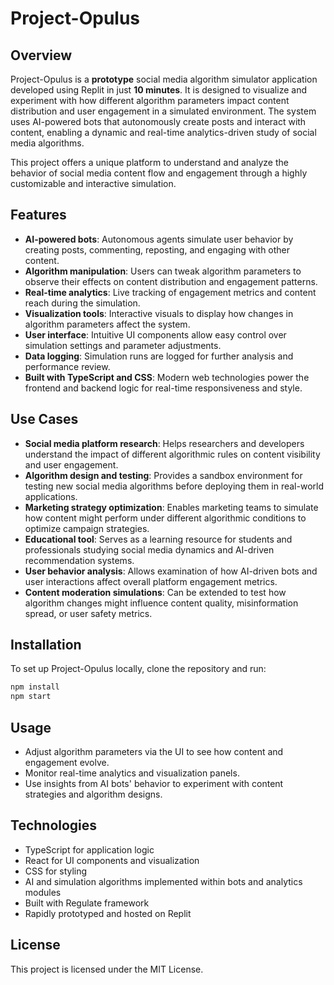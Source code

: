 # Project-Opulus

## Overview
Project-Opulus is a **prototype** social media algorithm simulator application developed using Replit in just **10 minutes**. It is designed to visualize and experiment with how different algorithm parameters impact content distribution and user engagement in a simulated environment. The system uses AI-powered bots that autonomously create posts and interact with content, enabling a dynamic and real-time analytics-driven study of social media algorithms.

This project offers a unique platform to understand and analyze the behavior of social media content flow and engagement through a highly customizable and interactive simulation.

## Features
- **AI-powered bots**: Autonomous agents simulate user behavior by creating posts, commenting, reposting, and engaging with other content.
- **Algorithm manipulation**: Users can tweak algorithm parameters to observe their effects on content distribution and engagement patterns.
- **Real-time analytics**: Live tracking of engagement metrics and content reach during the simulation.
- **Visualization tools**: Interactive visuals to display how changes in algorithm parameters affect the system.
- **User interface**: Intuitive UI components allow easy control over simulation settings and parameter adjustments.
- **Data logging**: Simulation runs are logged for further analysis and performance review.
- **Built with TypeScript and CSS**: Modern web technologies power the frontend and backend logic for real-time responsiveness and style.


## Use Cases
- **Social media platform research**: Helps researchers and developers understand the impact of different algorithmic rules on content visibility and user engagement.
- **Algorithm design and testing**: Provides a sandbox environment for testing new social media algorithms before deploying them in real-world applications.
- **Marketing strategy optimization**: Enables marketing teams to simulate how content might perform under different algorithmic conditions to optimize campaign strategies.
- **Educational tool**: Serves as a learning resource for students and professionals studying social media dynamics and AI-driven recommendation systems.
- **User behavior analysis**: Allows examination of how AI-driven bots and user interactions affect overall platform engagement metrics.
- **Content moderation simulations**: Can be extended to test how algorithm changes might influence content quality, misinformation spread, or user safety metrics.

## Installation
To set up Project-Opulus locally, clone the repository and run:
```bash
npm install
npm start
```

## Usage
- Adjust algorithm parameters via the UI to see how content and engagement evolve.
- Monitor real-time analytics and visualization panels.
- Use insights from AI bots' behavior to experiment with content strategies and algorithm designs.

## Technologies
- TypeScript for application logic
- React for UI components and visualization
- CSS for styling
- AI and simulation algorithms implemented within bots and analytics modules
- Built with Regulate framework
- Rapidly prototyped and hosted on Replit

## License
This project is licensed under the MIT License.

